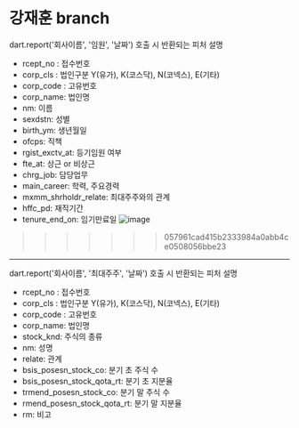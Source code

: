 # 강재훈 branch

dart.report('회사이름', '임원', '날짜') 호출 시 반환되는 피처 설명

* rcept_no : 접수번호
* corp_cls : 법인구분 Y(유가), K(코스닥), N(코넥스), E(기타)
* corp_code : 고유번호
* corp_name: 법인명
* nm: 이름
* sexdstn: 성별
* birth_ym: 생년월일
* ofcps: 직책
* rgist_exctv_at: 등기임원 여부
* fte_at: 상근 or 비상근
* chrg_job: 담당업무
* main_career: 학력, 주요경력
* mxmm_shrholdr_relate: 최대주주와의 관계
* hffc_pd: 재직기간
* tenure_end_on: 임기만료일
![image](https://user-images.githubusercontent.com/100129662/236623137-627a9a94-fed2-4454-b4ff-4fa45606ec6c.png)
>>>>>>> 057961cad415b2333984a0abb4ce0508056bbe23
---
dart.report('회사이름', '최대주주', '날짜') 호출 시 반환되는 피처 설명

* rcept_no : 접수번호
* corp_cls : 법인구분 Y(유가), K(코스닥), N(코넥스), E(기타)
* corp_code : 고유번호
* corp_name: 법인명
* stock_knd: 주식의 종류
* nm: 성명
* relate: 관계
* bsis_posesn_stock_co: 분기 초 주식 수
* bsis_posesn_stock_qota_rt: 분기 초 지분율
* trmend_posesn_stock_co: 분기 말 주식 수
* rmend_posesn_stock_qota_rt: 분기 말 지분율
* rm: 비고
